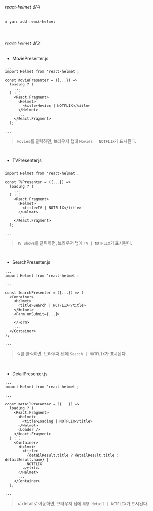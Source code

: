 ###### react-helmet 설치

```bash
$ yarn add react-helmet
```

<br>

###### react-helmet 설정

- MoviePresenter.js

```react
...
import Helmet from 'react-helmet';

const MoviePresenter = ({...}) =>
  loading ? (
    ...
  ) : (
    <React.Fragment>
      <Helmet>
        <title>Movies | NOTFLIX</title>
      </Helmet>
      ...
    </React.Fragment>
  );

...
```

> `Movies`를 클릭하면, 브라우저 탭에 `Movies | NOTFLIX`가 표시된다.

<br>

- TVPresenter.js

```react
...
import Helmet from 'react-helmet';

const TVPresenter = ({...}) =>
  loading ? (
    ...
  ) : (
    <React.Fragment>
      <Helmet>
        <title>TV | NOTFLIX</title>
      </Helmet>
      ...
    </React.Fragment>
  );

...
```

> `TV Shows`를 클릭하면, 브라우저 탭에 `TV | NOTFLIX`가 표시된다.

<br>

- SearchPresenter.js

```react
...
import Helmet from 'react-helmet';

...

const SearchPresenter = ({...}) => (
  <Container>
    <Helmet>
      <title>Search | NOTFLIX</title>
    </Helmet>
    <Form onSubmit={...}>
      ...
    </Form>
    ...
  </Container>
);

...
```

> `🔍`를 클릭하면, 브라우저 탭에 `Search | NOTFLIX`가 표시된다.

<br>

- DetailPresenter.js

```react
...
import Helmet from 'react-helmet';

...

const DetailPresenter = ({...}) =>
  loading ? (
    <React.Fragment>
      <Helmet>
        <title>Loading | NOTFLIX</title>
      </Helmet>
      <Loader />
    </React.Fragment>
  ) : (
    <Container>
      <Helmet>
        <title>
          {detailResult.title ? detailResult.title : detailResult.name} |
          NOTFLIX
        </title>
      </Helmet>
      ...
    </Container>
  );

...
```

> 각 detail로 이동하면, 브라우저 탭에 `해당 detail | NOTFLIX`가 표시된다.

<br>

<br>